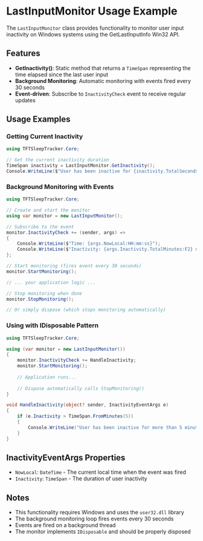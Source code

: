 # LastInputMonitor Usage Example

The `LastInputMonitor` class provides functionality to monitor user input inactivity on Windows systems using the GetLastInputInfo Win32 API.

## Features

- **GetInactivity()**: Static method that returns a `TimeSpan` representing the time elapsed since the last user input
- **Background Monitoring**: Automatic monitoring with events fired every 30 seconds
- **Event-driven**: Subscribe to `InactivityCheck` event to receive regular updates

## Usage Examples

### Getting Current Inactivity

```csharp
using TFTSleepTracker.Core;

// Get the current inactivity duration
TimeSpan inactivity = LastInputMonitor.GetInactivity();
Console.WriteLine($"User has been inactive for {inactivity.TotalSeconds} seconds");
```

### Background Monitoring with Events

```csharp
using TFTSleepTracker.Core;

// Create and start the monitor
using var monitor = new LastInputMonitor();

// Subscribe to the event
monitor.InactivityCheck += (sender, args) =>
{
    Console.WriteLine($"Time: {args.NowLocal:HH:mm:ss}");
    Console.WriteLine($"Inactivity: {args.Inactivity.TotalMinutes:F2} minutes");
};

// Start monitoring (fires event every 30 seconds)
monitor.StartMonitoring();

// ... your application logic ...

// Stop monitoring when done
monitor.StopMonitoring();

// Or simply dispose (which stops monitoring automatically)
```

### Using with IDisposable Pattern

```csharp
using TFTSleepTracker.Core;

using (var monitor = new LastInputMonitor())
{
    monitor.InactivityCheck += HandleInactivity;
    monitor.StartMonitoring();
    
    // Application runs...
    
    // Dispose automatically calls StopMonitoring()
}

void HandleInactivity(object? sender, InactivityEventArgs e)
{
    if (e.Inactivity > TimeSpan.FromMinutes(5))
    {
        Console.WriteLine("User has been inactive for more than 5 minutes!");
    }
}
```

## InactivityEventArgs Properties

- `NowLocal`: `DateTime` - The current local time when the event was fired
- `Inactivity`: `TimeSpan` - The duration of user inactivity

## Notes

- This functionality requires Windows and uses the `user32.dll` library
- The background monitoring loop fires events every 30 seconds
- Events are fired on a background thread
- The monitor implements `IDisposable` and should be properly disposed
